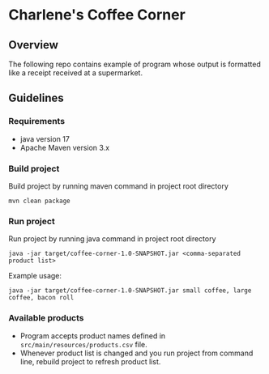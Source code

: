 # Charlene's Coffee Corner

## Overview
The following repo contains example of program whose output is formatted like a receipt received at a supermarket.

## Guidelines

### Requirements
* java version 17
* Apache Maven version 3.x

### Build project

Build project by running maven command in project root directory
```
mvn clean package
```

### Run project
Run project by running java command in project root directory
```
java -jar target/coffee-corner-1.0-SNAPSHOT.jar <comma-separated product list> 
```
Example usage:
```
java -jar target/coffee-corner-1.0-SNAPSHOT.jar small coffee, large coffee, bacon roll  
```

### Available products
* Program accepts product names defined in `src/main/resources/products.csv` file.
* Whenever product list is changed and you run project from command line, rebuild project to refresh product list.




